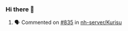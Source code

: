 ### Hi there 👋

<!--START_SECTION:activity-->
1. 🗣 Commented on [#835](https://github.com/nh-server/Kurisu/issues/835) in [nh-server/Kurisu](https://github.com/nh-server/Kurisu)
<!--END_SECTION:activity-->

<!--
**SetiZ/SetiZ** is a ✨ _special_ ✨ repository because its `README.md` (this file) appears on your GitHub profile.

Here are some ideas to get you started:

- 🔭 I’m currently working on ...
- 🌱 I’m currently learning ...
- 👯 I’m looking to collaborate on ...
- 🤔 I’m looking for help with ...
- 💬 Ask me about ...
- 📫 How to reach me: ...
- 😄 Pronouns: ...
- ⚡ Fun fact: ...
-->
